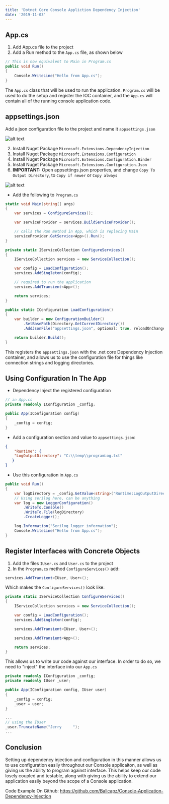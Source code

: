 ```yaml
---
title: 'Dotnet Core Console Appliction Dependency Injection'
date: '2019-11-03'
---
```


## App.cs
1. Add App.cs file to the project
2. Add a Run method to the `App.cs` file, as shown below
```cs
// This is now equivalent to Main in Program.cs
public void Run()
{
    Console.WriteLine("Hello from App.cs");
}
```

The `App.cs` class that will be used to run the application.
`Program.cs` will be used to do the setup and register the IOC container, and the `App.cs` will contain all of the running console application code.


## appsettings.json
Add a json configuration file to the project and name it `appsettings.json`

![alt text](https://i.postimg.cc/1znMBd0H/add-appsettings.png "Add appsettings.json in VS 2019")

2. Install Nuget Package `Microsoft.Extensions.DependencyInjection`
3. Install Nuget Package `Microsoft.Extensions.Configuration`
4. Install Nuget Package `Microsoft.Extensions.Configuration.Binder`
5. Install Nuget Package `Microsoft.Extensions.Configuration.Json`
6. **IMPORTANT:** Open appsettings.json properties, and change `Copy To Output Directory`, to `Copy if newer` or `Copy always`

![alt text](https://i.postimg.cc/MprdywBH/important-appsettings-properties-copy-to-output.png "Change appsettings.json file properties to copy to output directory")

* Add the following to `Program.cs`
```cs
static void Main(string[] args)
{
    var services = ConfigureServices();

    var serviceProvider = services.BuildServiceProvider();

    // calls the Run method in App, which is replacing Main
    serviceProvider.GetService<App>().Run();
}

private static IServiceCollection ConfigureServices()
{
    IServiceCollection services = new ServiceCollection();

    var config = LoadConfiguration();
    services.AddSingleton(config);

    // required to run the application
    services.AddTransient<App>();

    return services;
}

public static IConfiguration LoadConfiguration()
{
    var builder = new ConfigurationBuilder()
        .SetBasePath(Directory.GetCurrentDirectory())
        .AddJsonFile("appsettings.json", optional: true, reloadOnChange: true);

    return builder.Build();
}
```

This registers the `appsettings.json` with the .net core Dependency Injection container, and allows us to use the configuration file for things like connection strings and logging directories.

## Using Configuration In The App
* Dependency Inject the registered configuration
```cs
// in App.cs
private readonly IConfiguration _config;

public App(IConfiguration config)
{
    _config = config;
}
```
* Add a configuration section and value to `appsettings.json`:
```json
{
    "Runtime": {
    "LogOutputDirectory": "C:\\temp\\programLog.txt"
   }
}
```
* Use this configuration in `App.cs`
```cs
public void Run()
{
    var logDirectory = _config.GetValue<string>("Runtime:LogOutputDirectory");
    // Using serilog here, can be anything
    var log = new LoggerConfiguration()
        .WriteTo.Console()
        .WriteTo.File(logDirectory)
        .CreateLogger();

    log.Information("Serilog logger information");
    Console.WriteLine("Hello from App.cs");
}
```

## Register Interfaces with Concrete Objects
1. Add the files `IUser.cs` and `User.cs` to the project
2. In the `Program.cs` method `ConfigureServices()` add:
```cs
services.AddTransient<IUser, User>();
```
Which makes the `ConfigureServices()` look like:
```cs
private static IServiceCollection ConfigureServices()
{
    IServiceCollection services = new ServiceCollection();

    var config = LoadConfiguration();
    services.AddSingleton(config);

    services.AddTransient<IUser, User>();

    services.AddTransient<App>();

    return services;
}
```
This allows us to write our code against our interface. In order to do so, we need to "inject" the interface into our `App.cs`

```cs
private readonly IConfiguration _config;
private readonly IUser _user;

public App(IConfiguration config, IUser user)
{
    _config = config;
    _user = user;
}

...
// using the IUser
_user.TruncateName("Jerry     ");
...
```


## Conclusion
Setting up dependency injection and configuration in this manner allows us to use configuration easily throughout our Console applicaiton, as well as giving us the ability to program against interface. This helps keep our code losely coupled and testable, along with giving us the ability to extend our application easily beyond the scope of a Console application.

Code Example On Github:
https://github.com/Ballcapz/Console-Application-Dependency-Injection
